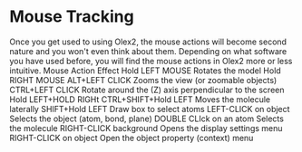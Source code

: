 # Mouse Tracking
Once you get used to using Olex2, the mouse actions will become second nature and you won't even think about them. Depending on what software you have used before, you will find the mouse actions in Olex2 more or less intuitive.
Mouse Action	Effect
Hold LEFT MOUSE 	Rotates the model
Hold RIGHT MOUSE
ALT+LEFT CLICK	Zooms the view (or zoomable objects)
CTRL+LEFT CLICK	Rotate around the (Z) axis perpendicular to the screen
Hold LEFT+HOLD RIGHt
CTRL+SHIFT+Hold LEFT	Moves the molecule laterally
SHIFT+Hold LEFT	Draw box to select atoms
LEFT-CLICK on object	Selects the object (atom, bond, plane)
DOUBLE CLIck on an atom	Selects the molecule
RIGHT-CLICK background	Opens the display settings menu
RIGHT-CLICK on object	Open the object property (context) menu

